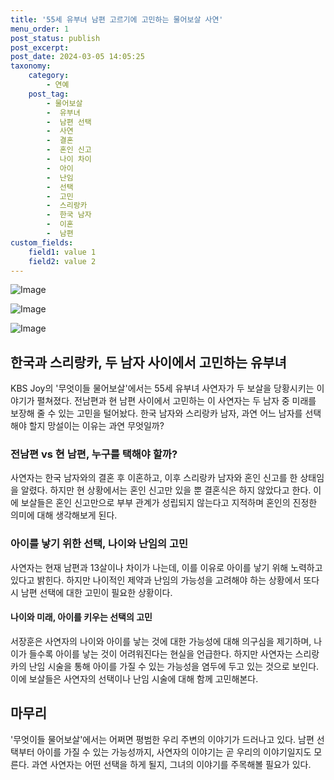 ```yaml
---
title: '55세 유부녀 남편 고르기에 고민하는 물어보살 사연'
menu_order: 1
post_status: publish
post_excerpt: 
post_date: 2024-03-05 14:05:25
taxonomy:
    category:
        - 연예
    post_tag:
        - 물어보살
        -  유부녀
        -  남편 선택
        -  사연
        -  결혼
        -  혼인 신고
        -  나이 차이
        -  아이
        -  난임
        -  선택
        -  고민
        -  스리랑카
        -  한국 남자
        -  이혼
        -  남편
custom_fields:
    field1: value 1
    field2: value 2
---
```


![Image](https://ssl.pstatic.net/mimgnews/image/311/2024/03/05/0001698574_001_20240305080104810.jpg?type=w540)

![Image](https://mimgnews.pstatic.net/image/311/2024/03/05/0001698574_002_20240305080104866.jpg?type=w540)

![Image](https://ssl.pstatic.net/mimgnews/image/311/2024/03/05/0001698574_003_20240305080104946.jpg?type=w540)

## 한국과 스리랑카, 두 남자 사이에서 고민하는 유부녀
KBS Joy의 '무엇이들 물어보살'에서는 55세 유부녀 사연자가 두 보살을 당황시키는 이야기가 펼쳐졌다. 전남편과 현 남편 사이에서 고민하는 이 사연자는 두 남자 중 미래를 보장해 줄 수 있는 고민을 털어놨다. 한국 남자와 스리랑카 남자, 과연 어느 남자를 선택해야 할지 망설이는 이유는 과연 무엇일까?
### 전남편 vs 현 남편, 누구를 택해야 할까?
사연자는 한국 남자와의 결혼 후 이혼하고, 이후 스리랑카 남자와 혼인 신고를 한 상태임을 알렸다. 하지만 현 상황에서는 혼인 신고만 있을 뿐 결혼식은 하지 않았다고 한다. 이에 보살들은 혼인 신고만으로 부부 관계가 성립되지 않는다고 지적하며 혼인의 진정한 의미에 대해 생각해보게 된다.
### 아이를 낳기 위한 선택, 나이와 난임의 고민
사연자는 현재 남편과 13살이나 차이가 나는데, 이를 이유로 아이를 낳기 위해 노력하고 있다고 밝힌다. 하지만 나이적인 제약과 난임의 가능성을 고려해야 하는 상황에서 또다시 남편 선택에 대한 고민이 필요한 상황이다.
#### 나이와 미래, 아이를 키우는 선택의 고민
서장훈은 사연자의 나이와 아이를 낳는 것에 대한 가능성에 대해 의구심을 제기하며, 나이가 들수록 아이를 낳는 것이 어려워진다는 현실을 언급한다. 하지만 사연자는 스리랑카의 난임 시술을 통해 아이를 가질 수 있는 가능성을 염두에 두고 있는 것으로 보인다. 이에 보살들은 사연자의 선택이나 난임 시술에 대해 함께 고민해본다.
## 마무리
'무엇이들 물어보살'에서는 어쩌면 평범한 우리 주변의 이야기가 드러나고 있다. 남편 선택부터 아이를 가질 수 있는 가능성까지, 사연자의 이야기는 곧 우리의 이야기일지도 모른다. 과연 사연자는 어떤 선택을 하게 될지, 그녀의 이야기를 주목해볼 필요가 있다.
